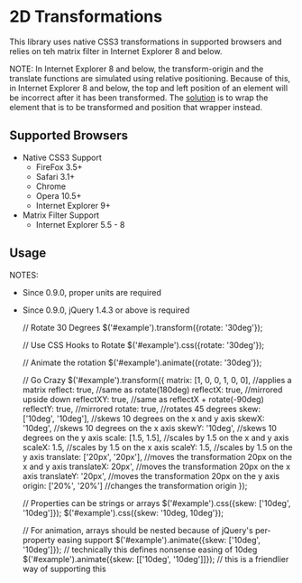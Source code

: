 # 2D Transformations
This library uses native CSS3 transformations in supported browsers and relies on teh matrix filter in Internet Explorer 8 and below.

NOTE: In Internet Explorer 8 and below, the transform-origin and the translate functions are simulated using relative positioning. Because of this, in Internet Explorer 8 and below, the top and left position of an element will be incorrect after it has been transformed. The [solution](https://github.com/heygrady/transform/issues#issue/6) is to wrap the element that is to be transformed and position that wrapper instead.

## Supported Browsers
* Native CSS3 Support
	* FireFox 3.5+
	* Safari 3.1+
	* Chrome
	* Opera 10.5+
	* Internet Explorer 9+
* Matrix Filter Support
	* Internet Explorer 5.5 - 8

## Usage
NOTES:

* Since 0.9.0, proper units are required
* Since 0.9.0, jQuery 1.4.3 or above is required


	// Rotate 30 Degrees
	$('#example').transform({rotate: '30deg'});
	
	// Use CSS Hooks to Rotate
	$('#example').css({rotate: '30deg'});
	
	// Animate the rotation
	$('#example').animate({rotate: '30deg'});
	
	// Go Crazy
	$('#example').transform({
		matrix: [1, 0, 0, 1, 0, 0], //applies a matrix
		reflect: true, //same as rotate(180deg)
		reflectX: true, //mirrored upside down
		reflectXY: true, //same as reflectX + rotate(-90deg)
		reflectY: true, //mirrored
		rotate: true, //rotates 45 degrees
		skew: ['10deg', '10deg'], //skews 10 degrees on the x and y axis
		skewX: '10deg', //skews 10 degrees on the x axis
		skewY: '10deg', //skews 10 degrees on the y axis
		scale: [1.5, 1.5], //scales by 1.5 on the x and y axis
		scaleX: 1.5, //scales by 1.5 on the x axis
		scaleY: 1.5, //scales by 1.5 on the y axis
		translate: ['20px', '20px'], //moves the transformation 20px on the x and y axis
		translateX: 20px', //moves the transformation 20px on the x axis
		translateY: '20px', //moves the transformation 20px on the y axis
		origin: ['20%', '20%']  //changes the transformation origin
	});
	
	// Properties can be strings or arrays
	$('#example').css({skew: ['10deg', '10deg']});
	$('#example').css({skew: '10deg, 10deg'});
	
	// For animation, arrays should be nested because of jQuery's per-property easing support
	$('#example').animate({skew: ['10deg', '10deg']}); // technically this defines nonsense easing of 10deg
	$('#example').animate({skew: [['10deg', '10deg']]}); // this is a friendlier way of supporting this
	
	
	